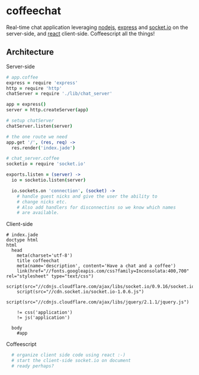 # coffeechat

Real-time chat application leveraging [nodejs](http://nodejs.org),
[express](http://expressjs.com) and [socket.io](http://socket.io) on
the server-side, and [react](http://facebook.github.io/react/) client-side.
Coffeescript all the things!

## Architecture

Server-side

```coffeescript
# app.coffee
express = require 'express'
http = require 'http'
chatServer = require './lib/chat_server'

app = express()
server = http.createServer(app)

# setup chatServer
chatServer.listen(server)

# the one route we need
app.get '/', (res, req) ->
  res.render('index.jade')

# chat_server.coffee
socketio = require 'socket.io'

exports.listen = (server) ->
  io = socketio.listen(server)

  io.sockets.on 'connection', (socket) ->
    # handle guest nicks and give the user the ability to
    # change nicks etc.
    # Also add handlers for disconnectins so we know which names
    # are available.
```

Client-side

```jade
# index.jade
doctype html
html
  head
    meta(charset='utf-8')
    title coffeechat
    meta(name='description', content='Have a chat and a coffee')
    link(href="//fonts.googleapis.com/css?family=Inconsolata:400,700" rel="stylesheet" type="text/css")
    script(src="//cdnjs.cloudflare.com/ajax/libs/socket.io/0.9.16/socket.io.min.js")
    script(src="//cdn.socket.io/socket.io-1.0.6.js")
    script(src="//cdnjs.cloudflare.com/ajax/libs/jquery/2.1.1/jquery.js")

    != css('application')
    != js('application')

  body
    #app
```

Coffeescript

```coffeescript
  # organize client side code using react :-)
  # start the client-side socket.io on document
  # ready perhaps?
```
